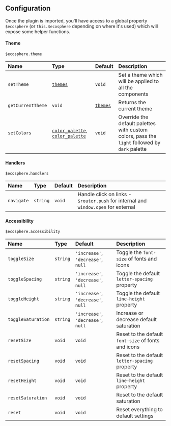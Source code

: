 ## Configuration

Once the plugin is imported, you'll have access to a global property `$ecosphere` (or `this.$ecosphere` depending on where it's used) which will expose some helper functions.

#### Theme

```
$ecosphere.theme
```

| Name              | Type                                                             | Default                  | Description                                                                                   |
| :---------------- | :--------------------------------------------------------------- | :----------------------- | :-------------------------------------------------------------------------------------------- |
| `setTheme`        | [`themes`](/guide/types)                                         | `void`                   | Set a theme which will be applied to all the components                                       |
| `getCurrentTheme` | `void`                                                           | [`themes`](/guide/types) | Returns the current theme                                                                     |
| `setColors`       | [`color_palette`](/guide/types), [`color_palette`](/guide/types) | `void`                   | Override the default palettes with custom colors, pass the `light` followed by `dark` palette |

#### Handlers

```
$ecosphere.handlers
```

| Name       | Type     | Default | Description                                                                        |
| :--------- | :------- | :------ | :--------------------------------------------------------------------------------- |
| `navigate` | `string` | `void`  | Handle click on links - `$router.push` for internal and `window.open` for external |

#### Accessibility

```
$ecosphere.accessibility
```

| Name               | Type     | Default                            | Description                                         |
| :----------------- | :------- | :--------------------------------- | :-------------------------------------------------- |
| `toggleSize`       | `string` | `'increase'`, `'decrease'`, `null` | Toggle the `font-size` of fonts and icons           |
| `toggleSpacing`    | `string` | `'increase'`, `'decrease'`, `null` | Toggle the default `letter-spacing` property        |
| `toggleHeight`     | `string` | `'increase'`, `'decrease'`, `null` | Toggle the default `line-height` property           |
| `toggleSaturation` | `string` | `'increase'`, `'decrease'`, `null` | Increase or decrease default saturation             |
| `resetSize`        | `void`   | `void`                             | Reset to the default `font-size` of fonts and icons |
| `resetSpacing`     | `void`   | `void`                             | Reset to the default `letter-spacing` property      |
| `resetHeight`      | `void`   | `void`                             | Reset to the default `line-height` property         |
| `resetSaturation`  | `void`   | `void`                             | Reset to the default saturation                     |
| `reset`            | `void`   | `void`                             | Reset everything to default settings                |
